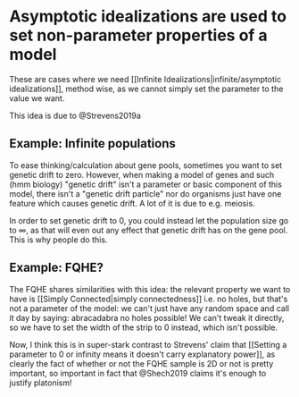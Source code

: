 # Asymptotic idealizations are used to set non-parameter properties of a model 
These are cases where we need [[Infinite Idealizations|infinite/asymptotic idealizations]], method wise, as we cannot simply set the parameter to the value we want. 

This idea is due to @Strevens2019a

## Example: Infinite populations

To ease thinking/calculation about gene pools, sometimes you want to set genetic drift to zero. However, when making a model of genes and such (hmm biology) "genetic drift" isn't a parameter or basic component of this model, there isn't a "genetic drift particle" nor do organisms just have one feature which causes genetic drift. A lot of it is due to e.g. meiosis.

In order to set genetic drift to $0$, you could instead let the population size go to $\infty$, as that will even out any effect that genetic drift has on the gene pool. This is why people do this.

## Example: FQHE?
The FQHE shares similarities with this idea: the relevant property we want to have is [[Simply Connected|simply connectedness]] i.e. no holes, but that's not a parameter of the model: we can't just have any random space and call it day by saying: abracadabra no holes possible! We can't tweak it directly, so we have to set the width of the strip to $0$ instead, which isn't possible.

Now, I think this is in super-stark contrast to Strevens' claim that [[Setting a parameter to 0 or infinity means it doesn't carry explanatory power]], as clearly the fact of whether or not the FQHE sample is 2D or not is pretty important, so important in fact that @Shech2019 claims it's enough to justify platonism! 




